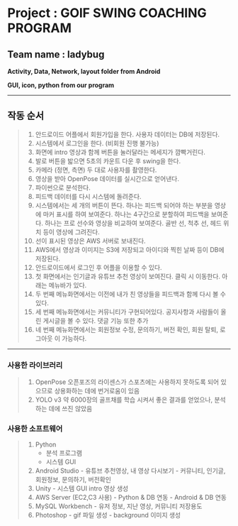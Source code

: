 # Project : GOlF SWING COACHING PROGRAM
## Team name : ladybug


**Activity, Data, Network, layout folder from Android**

**GUI, icon, python from our program**

-------
## 작동 순서
> 1. 안드로이드 어플에서 회원가입을 한다. 사용자 데이터는 DB에 저장된다.
> 2. 시스템에서 로그인을 한다. (비회원 진행 불가능)
> 3. 화면에 intro 영상과 함께 버튼을 눌러달라는 메세지가 깜빡거린다.
> 4. 발로 버튼을 밟으면 5초의 카운트 다운 후 swing을 한다.
> 5. 카메라 (정면, 측면) 두 대로 사용자를 촬영한다.
> 6. 영상을 받아 OpenPose 데이터를 실시간으로 얻어낸다.
> 7. 파이썬으로 분석한다.
> 8. 피드백 데이터를 다시 시스템에 돌려준다.
> 9. 시스템에서는 세 개의 버튼이 뜬다.
>    하나는 피드백 되어야 하는 부분을 영상에 마커 표시를 하여 보여준다.
>    하나는 4구간으로 분할하여 피드백을 보여준다.
>    하나는 프로 선수와 영상을 비교하여 보여준다. 골반 선, 척추 선, 헤드 위치 등이 영상에 그려진다.
> 10. 선이 표시된 영상은 AWS 서버로 보내진다.
> 11. AWS에서 영상과 이미지는 S3에 저장되고 아이디와 찍힌 날짜 등이 DB에 저장된다.
> 12. 안드로이드에서 로그인 후 어플을 이용할 수 있다.
> 13. 첫 화면에서는 인기글과 유튜브 추천 영상이 보여진다. 클릭 시 이동한다. 아래는 메뉴바가 있다.
> 14. 두 번째 메뉴화면에서는 이전에 내가 친 영상들을 피드백과 함께 다시 볼 수 있다.
> 15. 세 번째 메뉴화면에서는 커뮤니티가 구현되어있다. 공지사항과 사람들이 올린 게시글을 볼 수 있다. 댓글 기능 또한 추가
> 16. 네 번째 메뉴화면에서는 회원정보 수정, 문의하기, 버전 확인, 회원 탈퇴, 로그아웃 이 가능하다.


----
### 사용한 라이브러리
> 1. OpenPose 
>    오픈포즈의 라이센스가 스포츠에는 사용하지 못하도록 되어 있으므로 상용화하는 데에 번거로움이 있음
> 2. YOLO v3
>    약 6000장의 골프채를 학습 시켜서 좋은 결과를 얻었으나, 분석하는 데에 쓰진 않았음

### 사용한 소프트웨어
> 1. Python
>    - 분석 프로그램
>    - 시스템 GUI
> 2. Android Studio
     - 유튜브 추천영상, 내 영상 다시보기
     - 커뮤니티, 인기글, 회원정보, 문의하기, 버전확인 
> 3. Unity
     - 시스템 GUI intro 영상 생성
> 4. AWS Server (EC2,C3 사용)
     - Python & DB 연동
     - Android & DB 연동
> 5. MySQL Workbench
     - 유저 정보, 지난 영상, 커뮤니티 저장용도
> 6. Photoshop
     - gif 파일 생성
     - background 이미지 생성
